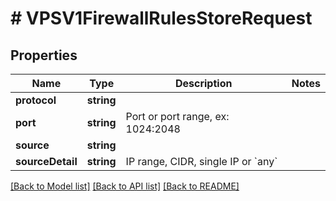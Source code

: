 # # VPSV1FirewallRulesStoreRequest

## Properties

Name | Type | Description | Notes
------------ | ------------- | ------------- | -------------
**protocol** | **string** |  |
**port** | **string** | Port or port range, ex: 1024:2048 |
**source** | **string** |  |
**sourceDetail** | **string** | IP range, CIDR, single IP or &#x60;any&#x60; |

[[Back to Model list]](../../README.md#models) [[Back to API list]](../../README.md#endpoints) [[Back to README]](../../README.md)
